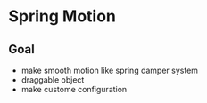 # Spring Motion

## Goal

-   make smooth motion like spring damper system
-   draggable object
-   make custome configuration
